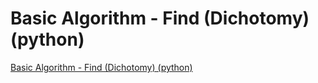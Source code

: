 # Basic Algorithm - Find (Dichotomy) (python)
[Basic Algorithm - Find (Dichotomy) (python)](https://aiwithcloud.com/2022/09/15/basic_algorithm___find_dichotomy_python/)